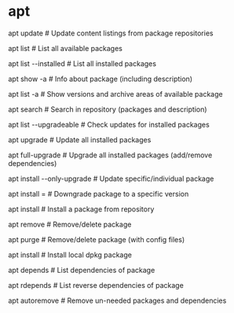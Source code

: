 # apt

apt update # Update content listings from package repositories

apt list # List all available packages

apt list --installed # List all installed packages

apt show -a <package-name> # Info about package (including description)

apt list -a <package-name> # Show versions and archive areas of available package

apt search <query> # Search in repository (packages and description)

apt list --upgradeable # Check updates for installed packages

apt upgrade # Update all installed packages

apt full-upgrade # Upgrade all installed packages (add/remove dependencies)

apt install --only-upgrade <package-name> # Update specific/individual package

apt install <package-name>=<package-version> # Downgrade package to a specific version

apt install <package-name> # Install a package from repository

apt remove <package-name> # Remove/delete package

apt purge <package-name> # Remove/delete package (with config files)

apt install <filepath-deb> # Install local dpkg package

apt depends <package-name> # List dependencies of package

apt rdepends <package-name> # List reverse dependencies of package

apt autoremove # Remove un-needed packages and dependencies
